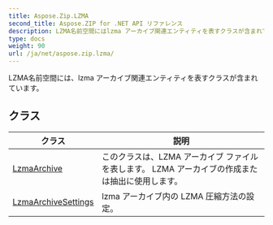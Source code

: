 ```yaml
---
title: Aspose.Zip.LZMA
second_title: Aspose.ZIP for .NET API リファレンス
description: LZMA名前空間にはlzma アーカイブ関連エンティティを表すクラスが含まれています
type: docs
weight: 90
url: /ja/net/aspose.zip.lzma/
---
```

LZMA名前空間には、lzma アーカイブ関連エンティティを表すクラスが含まれています。

## クラス

| クラス | 説明 |
| --- | --- |
| [LzmaArchive](./lzmaarchive/) | このクラスは、LZMA アーカイブ ファイルを表します。 LZMA アーカイブの作成または抽出に使用します。 |
| [LzmaArchiveSettings](./lzmaarchivesettings/) | lzma アーカイブ内の LZMA 圧縮方法の設定。 |


